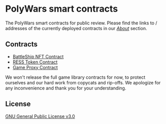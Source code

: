 # PolyWars smart contracts
The PolyWars smart contracts for public review.
Please find the links to / addresses of the currently deployed contracts in our [*About*](https://polywars.space/about#smart-contracts) section.

## Contracts
- [BattleShip NFT Contract](/BattleShip.sol)
- [RESS Token Contract](/RessToken.sol)
- [Game Proxy Contract](/TransparentUpgradeableProxy.sol)

We won't release the full game library contracts for now, to protect ourselves and our hard work from copycats and rip-offs. We apologize for any inconvenience and thank you for your understanding.

## License
[GNU General Public License v3.0](https://www.gnu.org/licenses/gpl-3.0.en.html)
